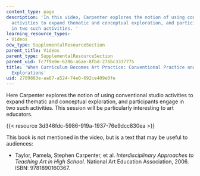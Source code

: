 ```yaml
---
content_type: page
description: 'In this video, Carpenter explores the notion of using conventional studio
  activities to expand thematic and conceptual exploration, and participants engage
  in two such activities. '
learning_resource_types:
- Videos
ocw_type: SupplementalResourceSection
parent_title: Videos
parent_type: SupplementalResourceSection
parent_uid: fc7f9e0e-6206-a6ae-8fbd-276bc3337775
title: 'When Curriculum Becomes Art Practice: Conventional Practice and Conceptual
  Explorations'
uid: 2789883e-aa87-a524-74e0-692ce409e0fe
---
```


Here Carpenter explores the notion of using conventional studio activities to expand thematic and conceptual exploration, and participants engage in two such activities. This session will be particularly interesting to art educators.

{{< resource 3d346fdc-5986-919a-1937-76e9dcc830ea >}} 

This book is not mentioned in the video, but is a text that may be useful to audiences:

*   Taylor, Pamela, Stephen Carpenter, et al. _Interdisciplinary Approaches to Teaching Art in High School_. National Art Education Association, 2006. ISBN: 9781890160367.